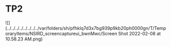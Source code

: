 # TP2
![](../../../../../../../../var/folders/sh/pfhklq7d3x7bg939p9kb20ph0000gn/T/TemporaryItems/NSIRD_screencaptureui_bwnMwc/Screen Shot 2022-02-08 at 10.58.23 AM.png)
